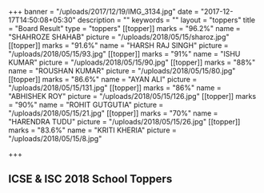 +++
banner = "/uploads/2017/12/19/IMG_3134.jpg"
date = "2017-12-17T14:50:08+05:30"
description = ""
keywords = ""
layout = "toppers"
title = "Board Result"
type = "toppers"
[[topper]]
marks = "96.2%"
name = "SHAHROZE SHAHAB"
picture = "/uploads/2018/05/15/sharoz.jpg"
[[topper]]
marks = "91.6%"
name = "HARSH RAJ SINGH"
picture = "/uploads/2018/05/15/93.jpg"
[[topper]]
marks = "91%"
name = "ISHU KUMAR"
picture = "/uploads/2018/05/15/90.jpg"
[[topper]]
marks = "88%"
name = "ROUSHAN KUMAR"
picture = "/uploads/2018/05/15/80.jpg"
[[topper]]
marks = "86.6%"
name = "AYAN ALI"
picture = "/uploads/2018/05/15/131.jpg"
[[topper]]
marks = "86%"
name = "ABHISHEK ROY"
picture = "/uploads/2018/05/15/126.jpg"
[[topper]]
marks = "90%"
name = "ROHIT GUTGUTIA"
picture = "/uploads/2018/05/15/21.jpg"
[[topper]]
marks = "70%"
name = "HARENDRA TUDU"
picture = "/uploads/2018/05/15/26.jpg"
[[topper]]
marks = "83.6%"
name = "KRITI KHERIA"
picture = "/uploads/2018/05/15/8.jpg"

+++
## ICSE & ISC 2018 School Toppers